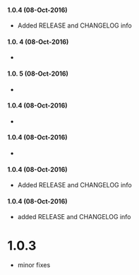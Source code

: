 #### 1.0.4 (08-Oct-2016)
- Added RELEASE and CHANGELOG info 

#### 1.0.    4 (08-Oct-2016)
- 

#### 1.0.    5 (08-Oct-2016)
- 

#### 1.0.4 (08-Oct-2016)
- 

#### 1.0.4 (08-Oct-2016)
- 

#### 1.0.4 (08-Oct-2016)
- Added RELEASE and CHANGELOG info


#### 1.0.4 (08-Oct-2016)
- added RELEASE and CHANGELOG info


# 1.0.3
* minor fixes

